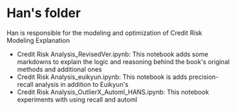 # Han's folder
Han is responsible for the modeling and optimization of Credit Risk Modeling 
Explanation
- Credit Risk Analysis_RevisedVer.ipynb: This notebook adds some markdowns to explain the logic and reasoning behind the book's original methods and additional ones
- Credit Risk Analysis_euikyun.ipynb: This notebook is adds precision-recall analysis in addition to Euikyun's
- Credit Risk Analysis_OutlierX_Automl_HANS.ipynb: This notebook experiments with using recall and automl
